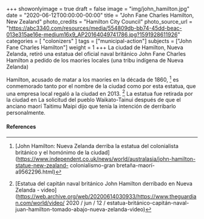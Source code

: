 +++
showonlyimage = true
draft = false
image = "img/john_hamilton.jpg"
date = "2020-06-12T00:00:00-00:00"
title = "John Fane Charles Hamilton, New Zealand"
photo_credits = "Hamilton City Council"
photo_source_url = "https://abc3340.com/resources/media/554809db-bb74-45dd-beac-013e315ae16e-medium16x9_AP20164049741786.jpg?1591928611926"
categories = [ "colonizers" ]
tags = ["municipal-action"]
subjects = ["John Fane Charles Hamilton"]
weight = 1
+++
La ciudad de Hamilton, Nueva Zelanda, retiró una estatua del oficial naval británico John Fane Charles Hamilton a pedido de los maoríes locales (una tribu indígena de Nueva Zelanda)

<!--more-->

Hamilton, acusado de matar a los maoríes en la década de 1860, [^ 1] es conmemorado tanto por el nombre de la ciudad como por esta estatua, que una empresa local regaló a la ciudad en 2013. [^ 2] La estatua fue retirada por la ciudad en La solicitud del pueblo Waikato-Tainui después de que el anciano maorí Taitimu Maipi dijo que tenía la intención de derribarlo personalmente.

#### References

[^ 1]: [John Hamilton: Nueva Zelanda derriba la estatua del colonialista británico y el homónimo de la ciudad] (https://www.independent.co.uk/news/world/australasia/john-hamilton-statue-new-zealand- colonialismo-gran bretaña-maorí-a9562296.html)

[^ 2]: [Estatua del capitán naval británico John Hamilton derribado en Nueva Zelanda - video] (https://web.archive.org/web/20200614030933/https://www.theguardian.com/world/video/ 2020 / jun / 12 / estatua-británico-capitán-naval-juan-hamilton-tomado-abajo-nueva-zelanda-video)
